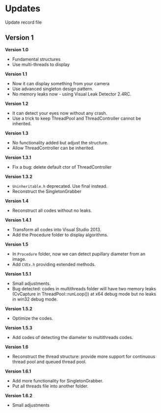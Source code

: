 # Updates
Update record file

## Version 1
**Version 1.0**
* Fundamental structures 
* Use multi-threads to display

**Version 1.1**
* Now it can display something from your camera
* Use advanced singleton design pattern.
* No memory leaks now - using Visual Leak Detector 2.4RC.

**Version 1.2**
* It can detect your eyes now without any crash.
* Use a trick to keep ThreadPool and ThreadController cannot be inherited.

**Version 1.3**
* No functionality added but adjust the structure.
* Allow ThreadController can be inherited.

**Version 1.3.1**
* Fix a bug: delete default ctor of ThreadController

**Version 1.3.2**
* `Uninheritable.h` deprecated. Use final instead.
* Reconstruct the SingletonGrabber

**Version 1.4**
* Reconstruct all codes without no leaks.

**Version 1.4.1**
* Transform all codes into Visual Studio 2013.
* Add the Procedure folder to display algorithms.

**Version 1.5**
* In `Procedure` folder, now we can detect pupillary diameter from an image.
* Add `CVEx.h` providing extended methods.

**Version 1.5.1**
* Small adjustments.
* Bug detected: codes in multithreads folder will have two memory leaks (CvCapture in ThreadPool::runLoop()) at x64 debug mode but no leaks in win32 debug mode.

**Version 1.5.2**
* Optimize the codes.

**Version 1.5.3**
* Add codes of detecting the diameter to multithreads codes.

**Version 1.6**
* Reconstruct the thread structure: provide more support for continuous thread pool and queued thread pool.

**Version 1.6.1**
* Add more functionality for SingletonGrabber.
* Put all threads file into another folder.

**Version 1.6.2**
* Small adjustments
